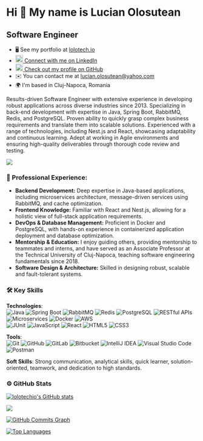 Hi 👋 My name is Lucian Olosutean
=================================

Software Engineer
-----------------

<ul align="left">
  <li>🖥️ See my portfolio at <a href="http://lolotech.io" target="_blank" rel="noreferrer">lolotech.io</a></li>
  <li>
    <a href="https://www.linkedin.com/in/lucian-olosutean-71831653" target="_blank" rel="noreferrer">
      <picture>
        <source media="(prefers-color-scheme: dark)" srcset="https://raw.githubusercontent.com/danielcranney/readme-generator/main/public/icons/socials/linkedin-dark.svg" />
        <source media="(prefers-color-scheme: light)" srcset="https://raw.githubusercontent.com/danielcranney/readme-generator/main/public/icons/socials/linkedin.svg" />
        <img src="https://raw.githubusercontent.com/danielcranney/readme-generator/main/public/icons/socials/linkedin.svg" width="20" height="20" />
      </picture>
      Connect with me on LinkedIn
    </a>
  </li>
  <li>
    <a href="https://www.github.com/lolotechio" target="_blank" rel="noreferrer">
      <picture>
        <source media="(prefers-color-scheme: dark)" srcset="https://raw.githubusercontent.com/danielcranney/readme-generator/main/public/icons/socials/github-dark.svg" />
        <source media="(prefers-color-scheme: light)" srcset="https://raw.githubusercontent.com/danielcranney/readme-generator/main/public/icons/socials/github.svg" />
        <img src="https://raw.githubusercontent.com/danielcranney/readme-generator/main/public/icons/socials/github.svg" width="20" height="20" />
      </picture>
      Check out my profile on GitHub
    </a>
  </li>
  <li>✉️ You can contact me at <a href="mailto:lucian.olosutean@yahoo.com">lucian.olosutean@yahoo.com</a></li>
  <li>🌍 I'm based in Cluj-Napoca, Romania</li>
</ul>


Results-driven Software Engineer with extensive experience in developing robust applications across diverse industries since 2013. Specializing in back-end development with expertise in Java, Spring Boot, RabbitMQ, Redis, and PostgreSQL. Proven ability to quickly grasp complex business requirements and translate them into scalable solutions. Experienced with a range of technologies, including Nest.js and React, showcasing adaptability and continuous learning. Adept at working in Agile environments and ensuring high-quality deliverables through thorough code review and testing.

<a href="https://www.github.com/lolotechio" target="_blank" rel="noreferrer"><img
src="https://img.shields.io/github/followers/lolotechio?logo=github&style=for-the-badge&color=0891b2&labelColor=1c1917" /></a>

### 🚀 Professional Experience:


* **Backend Development:** Deep expertise in Java-based applications, including microservices architecture, message-driven services using RabbitMQ, and cache optimization.
* **Frontend Knowledge:** Familiar with React and Nest.js, allowing for a holistic view of full-stack application requirements.
* **DevOps & Database Management:** Proficient in Docker and PostgreSQL, with hands-on experience in containerized application deployment and database optimization.
* **Mentorship & Education:** I enjoy guiding others, providing mentorship to teammates and interns, and have served as an Associate Professor at the Technical University of Cluj-Napoca, teaching software engineering fundamentals since 2018.
* **Software Design & Architecture:** Skilled in designing robust, scalable and fault-tolerant systems.


### 🛠 Key Skills

**Technologies**:  
![Java](https://img.shields.io/badge/Java-007396?style=flat&logo=java) 
![Spring Boot](https://img.shields.io/badge/Spring%20Boot-6DB33F?style=flat&logo=spring-boot) 
![RabbitMQ](https://img.shields.io/badge/RabbitMQ-FF6600?style=flat&logo=rabbitmq) 
![Redis](https://img.shields.io/badge/Redis-DC382D?style=flat&logo=redis) 
![PostgreSQL](https://img.shields.io/badge/PostgreSQL-336791?style=flat&logo=postgresql) 
![RESTful APIs](https://img.shields.io/badge/RESTful%20APIs-FFCA28?style=flat)  
![Microservices](https://img.shields.io/badge/Microservices-2496ED?style=flat) 
![Docker](https://img.shields.io/badge/Docker-2496ED?style=flat&logo=docker) 
![AWS](https://img.shields.io/badge/AWS-232F3E?style=flat&logo=amazon-aws)  
![JUnit](https://img.shields.io/badge/JUnit-25A162?style=flat&logo=junit5)
![JavaScript](https://img.shields.io/badge/JavaScript-F7DF1E?style=flat&logo=javascript&logoColor=black)
![React](https://img.shields.io/badge/React-61DAFB?style=flat&logo=react&logoColor=black)
![HTML5](https://img.shields.io/badge/HTML5-E34F26?style=flat&logo=html5&logoColor=white)
![CSS3](https://img.shields.io/badge/CSS3-1572B6?style=flat&logo=css3&logoColor=white)

**Tools**:  
![Git](https://img.shields.io/badge/Git-F05032?style=flat&logo=git) 
![GitHub](https://img.shields.io/badge/GitHub-181717?style=flat&logo=github) 
![GitLab](https://img.shields.io/badge/GitLab-FC6D26?style=flat&logo=gitlab) 
![Bitbucket](https://img.shields.io/badge/Bitbucket-0052CC?style=flat&logo=bitbucket) 
![IntelliJ IDEA](https://img.shields.io/badge/IntelliJ%20IDEA-000000?style=flat&logo=intellij-idea) 
![Visual Studio Code](https://img.shields.io/badge/VS%20Code-007ACC?style=flat&logo=visual-studio-code)  
![Postman](https://img.shields.io/badge/Postman-FF6C37?style=flat&logo=postman&logoColor=white)

**Soft Skills**: Strong communication, analytical skills, quick learner, solution-oriented, teamwork, and dedication to high standards.

### ⚙️ GitHub Stats

<a href="http://www.github.com/lolotechio"><img src="https://github-readme-stats.vercel.app/api?username=lolotechio&show_icons=true&hide=&count_private=true&title_color=0891b2&text_color=ffffff&icon_color=0891b2&bg_color=1c1917&hide_border=true&show_icons=true" alt="lolotechio's GitHub stats" /></a>

<a href="http://www.github.com/lolotechio"><img src="https://github-readme-streak-stats.herokuapp.com/?user=lolotechio&stroke=ffffff&background=1c1917&ring=0891b2&fire=0891b2&currStreakNum=ffffff&currStreakLabel=0891b2&sideNums=ffffff&sideLabels=ffffff&dates=ffffff&hide_border=true" /></a>

<a href="http://www.github.com/lolotechio"><img src="https://github-readme-activity-graph.cyclic.app/graph?username=lolotechio&bg_color=1c1917&color=ffffff&line=0891b2&point=ffffff&area_color=1c1917&area=true&hide_border=true&custom_title=GitHub%20Commits%20Graph" alt="GitHub Commits Graph" /></a>

<a href="https://github.com/lolotechio" align="left"><img src="https://github-readme-stats.vercel.app/api/top-langs/?username=lolotechio&langs_count=10&title_color=0891b2&text_color=ffffff&icon_color=0891b2&bg_color=1c1917&hide_border=true&locale=en&custom_title=Top%20%Languages" alt="Top Languages" /></a>
